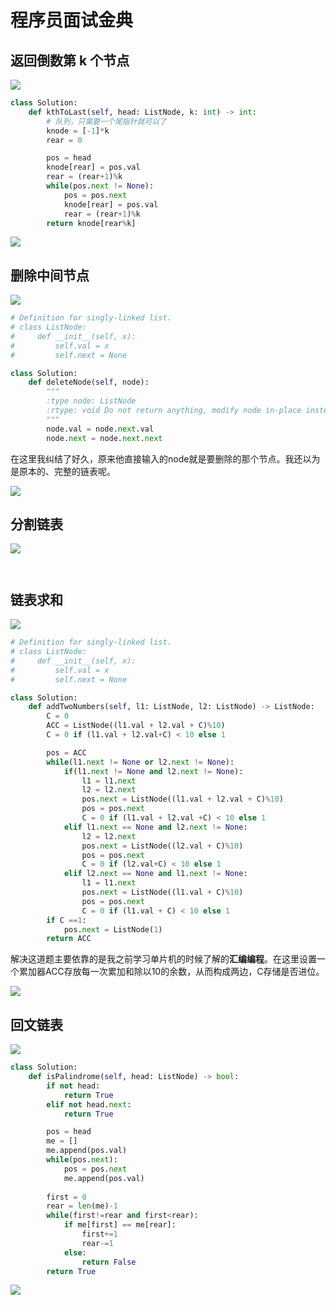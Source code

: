# 程序员面试金典

## 返回倒数第 k 个节点

![](./images/011.png)

```python
class Solution:
    def kthToLast(self, head: ListNode, k: int) -> int:
        # 队列，只需要一个尾指针就可以了
        knode = [-1]*k
        rear = 0

        pos = head
        knode[rear] = pos.val
        rear = (rear+1)%k
        while(pos.next != None):
            pos = pos.next
            knode[rear] = pos.val
            rear = (rear+1)%k
        return knode[rear%k]
```

![](./images/011_.png)

## 删除中间节点

![](images/012.png)

```python
# Definition for singly-linked list.
# class ListNode:
#     def __init__(self, x):
#         self.val = x
#         self.next = None

class Solution:
    def deleteNode(self, node):
        """
        :type node: ListNode
        :rtype: void Do not return anything, modify node in-place instead.
        """
        node.val = node.next.val
        node.next = node.next.next
```

在这里我纠结了好久，原来他直接输入的node就是要删除的那个节点。我还以为是原本的、完整的链表呢。

![](./images/012_.png)

## 分割链表

![](images/013.png)

```python

```

![]()

## 链表求和

![](images/014.png)

```python
# Definition for singly-linked list.
# class ListNode:
#     def __init__(self, x):
#         self.val = x
#         self.next = None

class Solution:
    def addTwoNumbers(self, l1: ListNode, l2: ListNode) -> ListNode:
        C = 0
        ACC = ListNode((l1.val + l2.val + C)%10)
        C = 0 if (l1.val + l2.val+C) < 10 else 1

        pos = ACC
        while(l1.next != None or l2.next != None):
            if(l1.next != None and l2.next != None):
                l1 = l1.next
                l2 = l2.next
                pos.next = ListNode((l1.val + l2.val + C)%10)
                pos = pos.next
                C = 0 if (l1.val + l2.val +C) < 10 else 1
            elif l1.next == None and l2.next != None:
                l2 = l2.next
                pos.next = ListNode((l2.val + C)%10)
                pos = pos.next
                C = 0 if (l2.val+C) < 10 else 1
            elif l2.next == None and l1.next != None:
                l1 = l1.next
                pos.next = ListNode((l1.val + C)%10)
                pos = pos.next
                C = 0 if (l1.val + C) < 10 else 1
        if C ==1:
            pos.next = ListNode(1)
        return ACC
```

解决这道题主要依靠的是我之前学习单片机的时候了解的**汇编编程**。在这里设置一个累加器ACC存放每一次累加和除以10的余数，从而构成两边，C存储是否进位。

![](./images/014_.png)

## 回文链表

![](./images/015.png)

```python
class Solution:
    def isPalindrome(self, head: ListNode) -> bool:
        if not head:
            return True
        elif not head.next:
            return True

        pos = head
        me = []
        me.append(pos.val)
        while(pos.next):
            pos = pos.next
            me.append(pos.val)
        
        first = 0
        rear = len(me)-1
        while(first!=rear and first<rear):
            if me[first] == me[rear]:
                first+=1
                rear-=1
            else:
                return False
        return True
```

![](./images/015_.png)